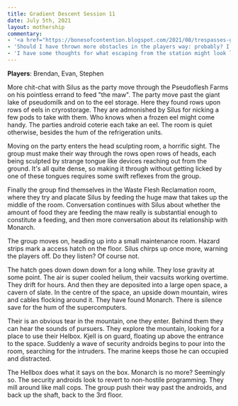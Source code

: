 ```yaml
---
title: Gradient Descent Session 11
date: July 5th, 2021
layout: mothership
commentary:
- '<a href="https://bonesofcontention.blogspot.com/2021/08/trespasses-gradient-descent.html">I ended up writing a long review of this campaign and thoughts on running after we wrapped up this session.</a>'
- 'Should I have thrown more obstacles in the players way: probably? I played Monarch a bit too passive in this first phase of the game. But surely a brilliant AI has some contingencies in place? Something for me to think about now!'
- 'I have some thoughts for what escaping from the station might look like: stay tuned!'
---
```


**Players**: Brendan, Evan, Stephen

More chit-chat with Silus as the party move through the Pseudoflesh Farms on his pointless errand to feed "the maw". The party move past the giant lake of pseudomilk and on to the eel storage. Here they found rows upon rows of eels in cryrostorage. They are admonished by Silus for nicking a few pods to take with them. Who knows when a frozen eel might come handy. The parties android coterie each take an eel. The room is quiet otherwise, besides the hum of the refrigeration units.

Moving on the party enters the head sculpting room, a horrific sight. The group must make their way through the rows open rows of heads, each being sculpted by strange tongue like devices reaching out from the ground. It's all quite dense, so making it through without getting licked by one of these tongues requires some swift reflexes from the group.

Finally the group find themselves in the Waste Flesh Reclamation room, where they try and placate Silus by feeding the huge maw that takes up the middle of the room. Conversation continues with Silus about whether the amount of food they are feeding the maw really is substantial enough to constitute a feeding, and then more conversation about its relationship with Monarch. 

The group moves on, heading up into a small maintenance room. Hazard strips mark a access hatch on the floor. Silus chirps up once more, warning the players off. Do they listen? Of course not.

The hatch goes down down down for a long while. They lose gravity at some point. The air is super cooled helium, their vacsuits working overtime. They drift for hours. And then they are deposited into a large open space, a cavern of slate. In the centre of the space, an upside down mountain, wires and cables flocking around it. They have found Monarch. There is silence save for the hum of the supercomputers. 

Their is an obvious tear in the mountain, one they enter. Behind them they can hear the sounds of pursuers. They explore the mountain, looking for a place to use their Helbox. Kjell is on guard, floating up above the entrance to the space. Suddenly a wave of security androids begins to pour into the room, searching for the intruders. The marine keeps those he can occupied and distracted.

The Hellbox does what it says on the box. Monarch is no more? Seemingly so. The security androids look to revert to non-hostile programming. They mill around like mall cops. The group push their way past the androids, and back up the shaft, back to the 3rd floor.